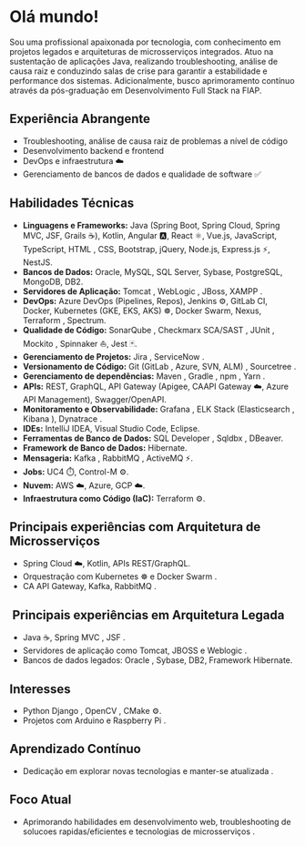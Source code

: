 #  Olá mundo! 
Sou uma profissional apaixonada por tecnologia, com conhecimento em projetos legados e arquiteturas de microsserviços integrados.
Atuo na sustentação de aplicações Java, realizando troubleshooting, análise de causa raiz e conduzindo salas de crise para garantir a estabilidade e performance dos sistemas. Adicionalmente, busco aprimoramento contínuo através da pós-graduação em Desenvolvimento Full Stack na FIAP.

##  Experiência Abrangente 

* Troubleshooting, análise de causa raiz de problemas a nível de código  
* Desenvolvimento backend e frontend 
* DevOps e infraestrutura ☁️
* Gerenciamento de bancos de dados e qualidade de software ✅

##  Habilidades Técnicas 

* **Linguagens e Frameworks:** Java (Spring Boot, Spring Cloud, Spring MVC, JSF, Grails ☕), Kotlin, Angular 🅰️, React ⚛️, Vue.js, JavaScript, TypeScript, HTML ️, CSS, Bootstrap, jQuery, Node.js, Express.js ⚡, NestJS.
* **Bancos de Dados:** Oracle, MySQL, SQL Server, Sybase, PostgreSQL, MongoDB, DB2.
* **Servidores de Aplicação:** Tomcat , WebLogic ️, JBoss, XAMPP .
* **DevOps:** Azure DevOps (Pipelines, Repos), Jenkins ⚙️, GitLab CI, Docker, Kubernetes (GKE, EKS, AKS) ☸️, Docker Swarm, Nexus, Terraform ️, Spectrum.
* **Qualidade de Código:** SonarQube , Checkmarx SCA/SAST ️, JUnit , Mockito , Spinnaker ⛵, Jest 🃏.
* **Gerenciamento de Projetos:** Jira , ServiceNow ️.
* **Versionamento de Código:** Git (GitLab , Azure, SVN, ALM) , Sourcetree .
* **Gerenciamento de dependências:** Maven , Gradle ️, npm , Yarn .
* **APIs:** REST, GraphQL, API Gateway (Apigee, CAAPI Gateway ☁️, Azure API Management), Swagger/OpenAPI.
* **Monitoramento e Observabilidade:** Grafana , ELK Stack (Elasticsearch , Kibana ), Dynatrace .
* **IDEs:** IntelliJ IDEA, Visual Studio Code, Eclipse.
* **Ferramentas de Banco de Dados:** SQL Developer ️, Sqldbx ️, DBeaver.
* **Framework de Banco de Dados:** Hibernate. 
* **Mensageria:** Kafka , RabbitMQ , ActiveMQ ⚡.
* **Jobs:** UC4 ⏱️, Control-M ⚙️.
* **Nuvem:** AWS ☁️, Azure, GCP ☁️.
* **Infraestrutura como Código (IaC):** Terraform ️⚙️.

##  Principais experiências com Arquitetura de Microsserviços 

* Spring Cloud ☁️, Kotlin, APIs REST/GraphQL.
* Orquestração com Kubernetes ☸️ e Docker Swarm .
* CA API Gateway,  Kafka, RabbitMQ .

## ️ Principais experiências em Arquitetura Legada ️

* Java ☕, Spring MVC ️, JSF ️.
* Servidores de aplicação como Tomcat, JBOSS  e Weblogic ️.
* Bancos de dados legados: Oracle , Sybase, DB2, Framework Hibernate.

##  Interesses 

* Python Django , OpenCV ️, CMake ⚙️.
* Projetos com Arduino  e Raspberry Pi .

##  Aprendizado Contínuo 

* Dedicação em explorar novas tecnologias e manter-se atualizada .

##  Foco Atual 

* Aprimorando habilidades em desenvolvimento web, troubleshooting de solucoes rapidas/eficientes e tecnologias de microsserviços .
